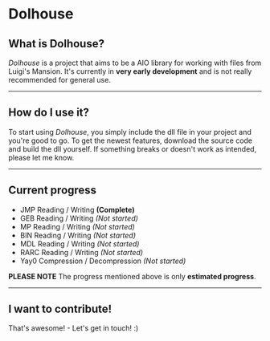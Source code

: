 # Dolhouse

## What is Dolhouse?
*Dolhouse* is a project that aims to be a AIO library for working with files from Luigi's Mansion. It's currently in **very early development** and is not really recommended for general use.

------

## How do I use it?
To start using *Dolhouse*, you simply include the dll file in your project and you're good to go. To get the newest features, download the source code and build the dll yourself. If something breaks or doesn't work as intended, please let me know.

------

## Current progress
- JMP Reading / Writing **(Complete)**
- GEB Reading / Writing *(Not started)*
- MP Reading / Writing *(Not started)*
- BIN Reading / Writing *(Not started)*
- MDL Reading / Writing *(Not started)*
- RARC Reading / Writing *(Not started)*
- Yay0 Compression / Decompression *(Not started)*

**PLEASE NOTE** The progress mentioned above is only **estimated progress**.

------

## I want to contribute!
That's awesome! - Let's get in touch! :)

